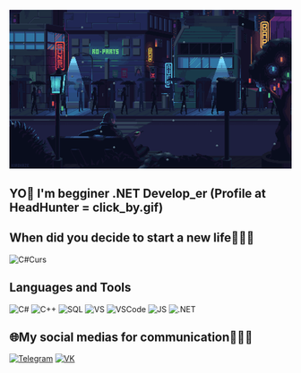
[![Header](https://github.com/RecToRWkaif/RecToRWkaif/blob/main/assets/242390524-0c7eb6ed-663b-4ce4-bfbd-18239a38ba1b.gif)](https://hh.ru/applicant/resumes/view?resume=d87d396eff0b6c16800039ed1f48347349356e&customDomain=1)

## YO👋 I'm begginer .NET Develop_er (Profile at HeadHunter = click_by.gif) 

## When did you decide to start a new life🧑🏻‍💻
![C#Curs](https://img.shields.io/badge/-CLICK_HERE-090909?style=for-the-badge&logo=youtube&logoColor=db002c)

## Languages and Tools 
![C#](https://img.shields.io/badge/-C_Sharp-090909?style=for-the-badge&logo=csharp&logoColor=9c3898)
![C++](https://img.shields.io/badge/-C++-090909?style=for-the-badge&logo=cplusplus&logoColor=3d8cc4)
![SQL](https://img.shields.io/badge/-MySQL-090909?style=for-the-badge&logo=MYSQL&logoColor=3d8cc436c3d9)
![VS](https://img.shields.io/badge/-Visual_Studio-090909?style=for-the-badge&logo=VisualStudio&logoColor=822e8f)
![VSCode](https://img.shields.io/badge/-Visual_Studio_Code-090909?style=for-the-badge&logo=VisualStudioCode&logoColor=2e7fe8)
![JS](https://img.shields.io/badge/-Java_Script-090909?style=for-the-badge&logo=javascript&logoColor=2eeff00)
![.NET](https://img.shields.io/badge/-.NET-090909?style=for-the-badge&logo=.NET&logoColor=)

## 🌐My social medias for communication👩🏻‍💻  
[![Telegram](https://img.shields.io/badge/-Telegram-090909?style=for-the-badge&logo=telegram&logoColor=)](https://t.me/moutains_sport)
[![VK](https://img.shields.io/badge/-VKONTAKTE-090909?style=for-the-badge&logo=vk&logoColor=31adf5)](https://vk.com/r3ctor)
